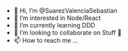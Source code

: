 - 👋 Hi, I’m @SuarezValenciaSebastian
- 👀 I’m interested in Node/React
- 🌱 I’m currently learning DDD
- 💞️ I’m looking to collaborate on Stuff 👀
- 📫 How to reach me ...

<!---
SuarezValenciaSebastian/SuarezValenciaSebastian is a ✨ special ✨ repository because its `README.md` (this file) appears on your GitHub profile.
You can click the Preview link to take a look at your changes.
--->
